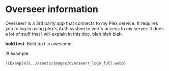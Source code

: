 # Overseer information

Overseerr is a 3rd party app that connects to my Plex service. It requires you to log in using plex's Auth system to verify access to my server. It does a lot of stuff that I will explain in this doc. blah blah blah.

**bold test**: Bold text is awesome.

!!! example

    ![Example](../assets/images/overseerr_logo_full.webp)
